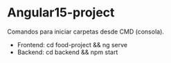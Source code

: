 # Angular15-project
Comandos para iniciar carpetas desde CMD (consola).
- Frontend: cd food-project && ng serve
- Backend: cd backend && npm start
